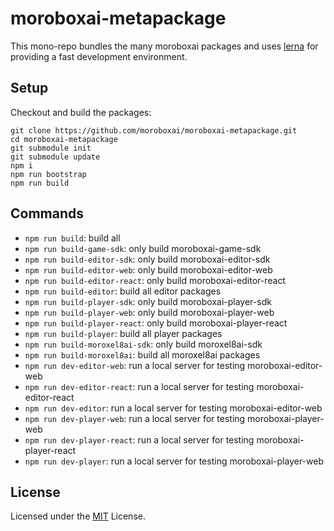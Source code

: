 # moroboxai-metapackage

This mono-repo bundles the many moroboxai packages and uses [lerna](https://github.com/lerna/lerna) for providing a fast development environment.

## Setup

Checkout and build the packages:

```
git clone https://github.com/moroboxai/moroboxai-metapackage.git
cd moroboxai-metapackage
git submodule init
git submodule update
npm i
npm run bootstrap
npm run build
```

## Commands

  * `npm run build`: build all
  * `npm run build-game-sdk`: only build moroboxai-game-sdk
  * `npm run build-editor-sdk`: only build moroboxai-editor-sdk
  * `npm run build-editor-web`: only build moroboxai-editor-web
  * `npm run build-editor-react`: only build moroboxai-editor-react
  * `npm run build-editor`: build all editor packages
  * `npm run build-player-sdk`: only build moroboxai-player-sdk
  * `npm run build-player-web`: only build moroboxai-player-web
  * `npm run build-player-react`: only build moroboxai-player-react
  * `npm run build-player`: build all player packages
  * `npm run build-moroxel8ai-sdk`: only build moroxel8ai-sdk
  * `npm run build-moroxel8ai`: build all moroxel8ai packages
  * `npm run dev-editor-web`: run a local server for testing moroboxai-editor-web
  * `npm run dev-editor-react`: run a local server for testing moroboxai-editor-react
  * `npm run dev-editor`: run a local server for testing moroboxai-editor-web
  * `npm run dev-player-web`: run a local server for testing moroboxai-player-web
  * `npm run dev-player-react`: run a local server for testing moroboxai-player-react
  * `npm run dev-player`: run a local server for testing moroboxai-player-web

## License

Licensed under the [MIT](https://github.com/moroboxai/moroboxai-metapackage/blob/main/LICENSE) License.

